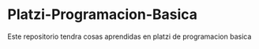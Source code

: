 # Platzi-Programacion-Basica
Este repositorio tendra cosas aprendidas en platzi de programacion basica
